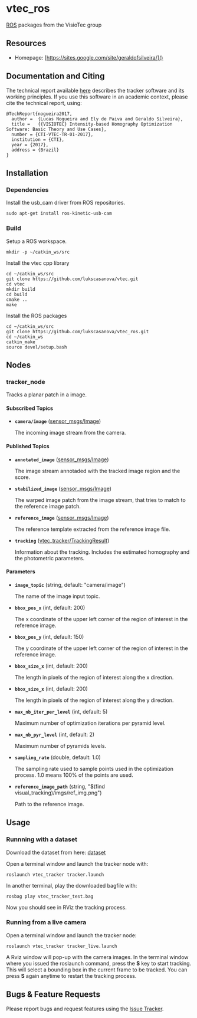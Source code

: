 # vtec_ros #

[ROS] packages from the VisioTec group

## Resources ##

* Homepage: [https://sites.google.com/site/geraldofsilveira/]()

## Documentation and Citing ##

The technical report available [here]() describes the  tracker software and its working principles. If you use this software in an academic context, please cite the technical report, using:

```
@TechReport{nogueira2017,
  author =  {Lucas Nogueira and Ely de Paiva and Geraldo Silveira},
  title =   {{VISIOTEC} Intensity-based Homography Optimization Software: Basic Theory and Use Cases},
  number = {CTI-VTEC-TR-01-2017},
  institution = {CTI},
  year = {2017},
  address = {Brazil}
}
```


## Installation ##

### Dependencies ###

Install the usb_cam driver from ROS repositories.

```
sudo apt-get install ros-kinetic-usb-cam
```


### Build ###
Setup a ROS workspace.

```
mkdir -p ~/catkin_ws/src
```

Install the vtec cpp library

```
cd ~/catkin_ws/src
git clone https://github.com/lukscasanova/vtec.git
cd vtec
mkdir build
cd build
cmake ..
make
```

Install the ROS packages

```
cd ~/catkin_ws/src
git clone https://github.com/lukscasanova/vtec_ros.git
cd ~/catkin_ws
catkin_make
source devel/setup.bash
```


## Nodes ##


### tracker_node ###

Tracks a planar patch in a image.

#### Subscribed Topics

* **`camera/image`** ([sensor_msgs/Image])

   The incoming image stream from the camera.


#### Published Topics

* **`annotated_image`** ([sensor_msgs/Image])

   The image stream annotaded with the tracked image region and the score.


* **`stabilized_image`** ([sensor_msgs/Image])

   The warped image patch from the image stream, that tries to match to the reference image patch.

* **`reference_image`** ([sensor_msgs/Image])

   The reference template extracted from the reference image file.   

* **`tracking`** ([vtec_tracker/TrackingResult])

   Information about the tracking. Includes the estimated homography and the photometric parameters.

#### Parameters

* **`image_topic`** (string, default: "camera/image")

   The name of the image input topic.

* **`bbox_pos_x`** (int, default: 200)

   The x coordinate of the upper left corner of the region of interest in the reference image.

* **`bbox_pos_y`** (int, default: 150)

   The y coordinate of the upper left corner of the region of interest in the reference image.

* **`bbox_size_x`** (int, default: 200)

   The length in pixels of the region of interest along the x direction.

* **`bbox_size_x`** (int, default: 200)

   The length in pixels of the region of interest along the y direction.

* **`max_nb_iter_per_level`** (int, default: 5)

   Maximum number of optimization iterations per pyramid level.

* **`max_nb_pyr_level`** (int, default: 2)

   Maximum number of pyramids levels.

* **`sampling_rate`** (double, default: 1.0)

   The sampling rate used to sample points used in the optimization process. 1.0 means 100% of the points are used.

* **`reference_image_path`** (string, "$(find visual\_tracking)/imgs/ref\_img.png")

   Path to the reference image.

## Usage ##

### Runnning with a dataset ###

Download the dataset from here: [dataset](https://www.dropbox.com/s/uhzg6rlk92zzxou/vtec_tracker_test.bag?dl=0)

Open a terminal window and launch the tracker node with:

```
roslaunch vtec_tracker tracker.launch
```

In another terminal, play the downloaded bagfile with:

```
rosbag play vtec_tracker_test.bag
```

Now you should see in RViz the tracking process.

### Running from a live camera ###

Open a terminal window and launch the tracker node:

```
roslaunch vtec_tracker tracker_live.launch
```

A Rviz window will pop-up with the camera images. In the terminal window where you issued the roslaunch command, press the **S** key to start tracking. This will select a bounding box in the current frame to be tracked. You can press **S** again anytime to restart the tracking process.

## Bugs & Feature Requests

Please report bugs and request features using the [Issue Tracker](https://github.com/lukscasanova/vtec_ros/issues).


[ROS]: http://www.ros.org
[sensor_msgs/Image]: http://docs.ros.org/api/sensor_msgs/html/msg/Image.html
[vtec_tracker/TrackingResult]: vtec_tracker/msg/TrackingResult.msg

